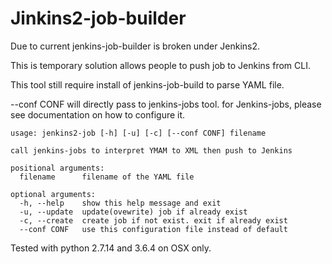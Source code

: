 # Jinkins2-job-builder

Due to current jenkins-job-builder is broken under Jenkins2.

This is temporary solution allows people to push job to Jenkins from CLI.

This tool still require install of jenkins-job-build to parse YAML file. 


--conf CONF will directly pass to jenkins-jobs tool. for Jenkins-jobs, please see documentation on how to configure it. 

~~~
usage: jenkins2-job [-h] [-u] [-c] [--conf CONF] filename

call jenkins-jobs to interpret YMAM to XML then push to Jenkins

positional arguments:
  filename      filename of the YAML file

optional arguments:
  -h, --help    show this help message and exit
  -u, --update  update(ovewrite) job if already exist
  -c, --create  create job if not exist. exit if already exist
  --conf CONF   use this configuration file instead of default
  ~~~
  
  Tested with python 2.7.14 and 3.6.4 on OSX only.
